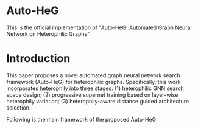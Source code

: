# Auto-HeG
This is the official implementation of "Auto-HeG: Automated Graph Neural Network on Heterophilic Graphs"

# Introduction

This paper proposes a novel automated graph neural network search framework (Auto-HeG) for heterophilic graphs. 
Specifically, this work incorporates heterophily into three stages:
(1) heterophilic GNN search space design;
(2) progressive supernet training based on layer-wise heterophily variation;
(3) heterophily-aware distance guided architecture selection.

Following is the main framework of the proposed Auto-HeG:
